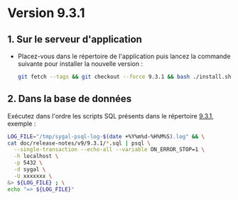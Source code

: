 # Version 9.3.1

## 1. Sur le serveur d'application

- Placez-vous dans le répertoire de l'application puis lancez la commande suivante
  pour installer la nouvelle version :

  ```bash
  git fetch --tags && git checkout --force 9.3.1 && bash ./install.sh
  ```

## 2. Dans la base de données

Exécutez dans l'ordre les scripts SQL présents dans le répertoire [9.3.1](9.3.1), exemple :

```bash
LOG_FILE="/tmp/sygal-psql-log-$(date +%Y%m%d-%H%M%S).log" && \
cat doc/release-notes/v9/9.3.1/*.sql | psql \
  --single-transaction --echo-all --variable ON_ERROR_STOP=1 \
  -h localhost \
  -p 5432 \
  -d sygal \
  -U xxxxxxx \
&> ${LOG_FILE} ; \
echo "=> ${LOG_FILE}"
```

